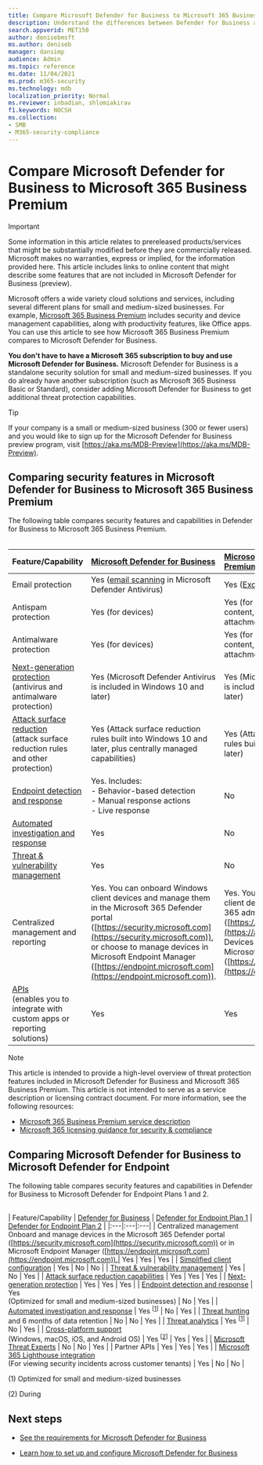 ```yaml
---
title: Compare Microsoft Defender for Business to Microsoft 365 Business Premium
description: Understand the differences between Defender for Business and Microsoft 365 Business Premium. Knowing what's included in each plan can help you make an informed decision for your company.
search.appverid: MET150 
author: denisebmsft
ms.author: deniseb
manager: dansimp 
audience: Admin
ms.topic: reference
ms.date: 11/04/2021
ms.prod: m365-security
ms.technology: mdb
localization_priority: Normal
ms.reviewer: inbadian, shlomiakirav
f1.keywords: NOCSH 
ms.collection: 
- SMB
- M365-security-compliance
---
```


# Compare Microsoft Defender for Business to Microsoft 365 Business Premium

> [!IMPORTANT]
> Some information in this article relates to prereleased products/services that might be substantially modified before they are commercially released. Microsoft makes no warranties, express or implied, for the information provided here. This article includes links to online content that might describe some features that are not included in Microsoft Defender for Business (preview).

Microsoft offers a wide variety cloud solutions and services, including several different plans for small and medium-sized businesses. For example, [Microsoft 365 Business Premium](../../business/microsoft-365-business-overview.md) includes security and device management capabilities, along with productivity features, like Office apps. You can use this article to see how Microsoft 365 Business Premium compares to Microsoft Defender for Business.

**You don't have to have a Microsoft 365 subscription to buy and use Microsoft Defender for Business.** Microsoft Defender for Business is a standalone security solution for small and medium-sized businesses. If you do already have another subscription (such as Microsoft 365 Business Basic or Standard), consider adding Microsoft Defender for Business to get additional threat protection capabilities. 

> [!TIP]
> If your company is a small or medium-sized business (300 or fewer users) and you would like to sign up for the Microsoft Defender for Business preview program, visit [https://aka.ms/MDB-Preview](https://aka.ms/MDB-Preview).

## Comparing security features in Microsoft Defender for Business to Microsoft 365 Business Premium

The following table compares security features and capabilities in Defender for Business to Microsoft 365 Business Premium. <br/><br/>

| Feature/Capability | [Microsoft Defender for Business](mdb-overview.md) | [Microsoft 365 Business Premium](../../business/microsoft-365-business-overview.md) |
|:---|:---|:---|
| Email protection | Yes ([email scanning](../defender-endpoint/configure-advanced-scan-types-microsoft-defender-antivirus.md) in Microsoft Defender Antivirus) | Yes ([Exchange Online Protection](../office-365-security/exchange-online-protection-overview.md)) |
| Antispam protection | Yes (for devices) | Yes (for Microsoft 365 email content, such as messages and attachments) |
| Antimalware protection | Yes (for devices) | Yes (for Microsoft 365 email content, such as messages and attachments) |
| [Next-generation protection](../defender-endpoint/microsoft-defender-antivirus-in-windows-10.md) <br/> (antivirus and antimalware protection) | Yes (Microsoft Defender Antivirus is included in Windows 10 and later)  | Yes (Microsoft Defender Antivirus is included in Windows 10 and later) |
| [Attack surface reduction](../defender-endpoint/overview-attack-surface-reduction.md) <br/>(attack surface reduction rules and other protection)	| Yes (Attack surface reduction rules built into Windows 10 and later, plus centrally managed capabilities) | Yes (Attack surface reduction rules built into Windows 10 and later) |
| [Endpoint detection and response](../defender-endpoint/overview-endpoint-detection-response.md) | Yes. Includes: <br/>- Behavior-based detection <br/>- Manual response actions <br/>- Live response	 | No |
| [Automated investigation and response](../defender-endpoint/automated-investigations.md) | Yes | No |
| [Threat & vulnerability management](../defender-endpoint/tvm-dashboard-insights.md) | Yes | No |
| Centralized management and reporting | Yes. You can onboard Windows client devices and manage them in the Microsoft 365 Defender portal ([https://security.microsoft.com](https://security.microsoft.com)), or choose to manage devices in Microsoft Endpoint Manager ([https://endpoint.microsoft.com](https://endpoint.microsoft.com)). | Yes. You can manage Windows client devices in the Microsoft 365 admin center ([https://admin.microsoft.com](https://admin.microsoft.com)). Devices must be onboarded in Microsoft Endpoint Manager ([https://endpoint.microsoft.com](https://endpoint.microsoft.com)). |
| [APIs](../defender-endpoint/apis-intro.md) <br/>(enables you to integrate with custom apps or reporting solutions)  | Yes | Yes |

> [!NOTE]
> This article is intended to provide a high-level overview of threat protection features included in Microsoft Defender for Business and Microsoft 365 Business Premium. This article is not intended to serve as a service description or licensing contract document. For more information, see the following resources:
> - [Microsoft 365 Business Premium service description](/office365/servicedescriptions/microsoft-365-service-descriptions/microsoft-365-business-service-description)
> - [Microsoft 365 licensing guidance for security & compliance](/office365/servicedescriptions/microsoft-365-service-descriptions/microsoft-365-tenantlevel-services-licensing-guidance/microsoft-365-security-compliance-licensing-guidance)

## Comparing Microsoft Defender for Business to Microsoft Defender for Endpoint

The following table compares security features and capabilities in Defender for Business to Microsoft Defender for Endpoint Plans 1 and 2. <br/><br/>

| Feature/Capability | [Defender for Business](mdb-overview.md) | [Defender for Endpoint Plan 1](../defender-endpoint/defender-endpoint-plan-1.md) | [Defender for Endpoint Plan 2](../defender-endpoint/microsoft-defender-endpoint.md) |
|:---|:---|:---|
| Centralized management <br/> Onboard and manage devices in the Microsoft 365 Defender portal ([https://security.microsoft.com](https://security.microsoft.com)) or in Microsoft Endpoint Manager ([https://endpoint.microsoft.com](https://endpoint.microsoft.com)).| Yes | Yes | Yes |
| [Simplified client configuration](mdb-simplified-configuration.md) | Yes | No | No |
| [Threat & vulnerability management](../defender-endpoint/next-gen-threat-and-vuln-mgt.md) | Yes | No | Yes |
| [Attack surface reduction capabilities](../defender-endpoint/overview-attack-surface-reduction.md) | Yes | Yes | Yes |
| [Next-generation protection](../defender-endpoint/next-generation-protection.md) | Yes | Yes | Yes |
| [Endpoint detection and response](../defender-endpoint/overview-endpoint-detection-response.md) | Yes <br/>(Optimized for small and medium-sized businesses) | No | Yes |
| [Automated investigation and response](../defender-endpoint/automated-investigations.md) | Yes <sup>[[1](#fn1)]</sup> | No | Yes |
| [Threat hunting](../defender-endpoint/advanced-hunting-overview.md) and 6 months of data retention | No | No | Yes |
| [Threat analytics](../defender-endpoint/threat-analytics.md) | Yes <sup>[[1](#fn1)]</sup> | No | Yes |
| [Cross-platform support](../defender-endpoint/minimum-requirements.md) <br/>(Windows, macOS, iOS, and Android OS) | Yes <sup>[[2](#fn1)]</sup> | Yes | Yes |
| [Microsoft Threat Experts](../defender-endpoint/microsoft-threat-experts.md) | No | No | Yes |
| Partner APIs | Yes | Yes | Yes |
| [Microsoft 365 Lighthouse integration](../../lighthouse/m365-lighthouse-overview.md) <br/>(For viewing security incidents across customer tenants) | Yes | No | No |


(<a id="fn1">1</a>) Optimized for small and medium-sized businesses

(<a id="fn2">2</a>) During 

## Next steps

- [See the requirements for Microsoft Defender for Business](mdb-requirements.md)

- [Learn how to set up and configure Microsoft Defender for Business](mdb-setup-configuration.md) 